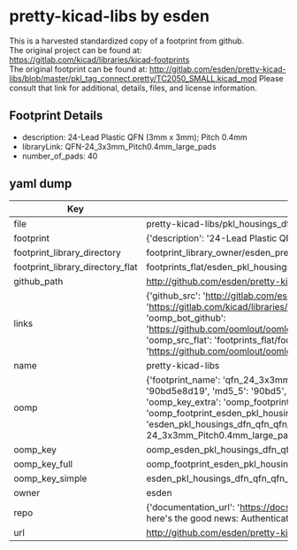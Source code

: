 # pretty-kicad-libs by esden  
This is a harvested standardized copy of a footprint from github.  
The original project can be found at:  
https://gitlab.com/kicad/libraries/kicad-footprints  
The original footprint can be found at:
http://gitlab.com/esden/pretty-kicad-libs/blob/master/pkl_tag_connect.pretty/TC2050_SMALL.kicad_mod
Please consult that link for additional, details, files, and license information.  
## Footprint Details
* description: 24-Lead Plastic QFN (3mm x 3mm); Pitch 0.4mm  
* libraryLink: QFN-24_3x3mm_Pitch0.4mm_large_pads  
* number_of_pads: 40  
## yaml dump  
| Key | Value |  
| --- | --- |  
| file | pretty-kicad-libs/pkl_housings_dfn_qfn.pretty/QFN-24_3x3mm_Pitch0.4mm_large_pads.kicad_mod |  
| footprint | {'description': '24-Lead Plastic QFN (3mm x 3mm); Pitch 0.4mm', 'libraryLink': 'QFN-24_3x3mm_Pitch0.4mm_large_pads', 'number_of_pads': 40} |  
| footprint_library_directory | footprint_library_owner/esden_pretty-kicad-libs |  
| footprint_library_directory_flat | footprints_flat/esden_pkl_housings_dfn_qfn_qfn_24_3x3mm_pitch0_4mm_large_pads/working |  
| github_path | http://github.com/esden/pretty-kicad-libs/blob/master/pkl_housings_dfn_qfn.pretty/QFN-24_3x3mm_Pitch0.4mm_large_pads.kicad_mod |  
| links | {'github_src': 'http://gitlab.com/esden/pretty-kicad-libs/blob/master/pkl_tag_connect.pretty/TC2050_SMALL.kicad_mod', 'github_src_repo': 'https://gitlab.com/kicad/libraries/kicad-footprints', 'oomp_bot': 'footprints/esden_pkl_housings_dfn_qfn_qfn_24_3x3mm_pitch0_4mm_large_pads/working', 'oomp_bot_github': 'https://github.com/oomlout/oomlout_oomp_footprint_bot/tree/main/footprints/esden_pkl_housings_dfn_qfn_qfn_24_3x3mm_pitch0_4mm_large_pads/working', 'oomp_src_flat': 'footprints_flat/footprints_flat/esden_pkl_housings_dfn_qfn_qfn_24_3x3mm_pitch0_4mm_large_pads/working', 'oomp_src_flat_github': 'https://github.com/oomlout/oomlout_oomp_footprint_src/tree/main/footprints_flat/esden_pkl_housings_dfn_qfn_qfn_24_3x3mm_pitch0_4mm_large_pads/working'} |  
| name | pretty-kicad-libs |  
| oomp | {'footprint_name': 'qfn_24_3x3mm_pitch0_4mm_large_pads', 'library_name': 'pkl_housings_dfn_qfn', 'md5': '90bd5e8d19e7dbb6bb39566c43f6a408', 'md5_10': '90bd5e8d19', 'md5_5': '90bd5', 'md5_6': '90bd5e', 'oomp_key': 'oomp_esden_pkl_housings_dfn_qfn_qfn_24_3x3mm_pitch0_4mm_large_pads', 'oomp_key_extra': 'oomp_footprint_esden_pkl_housings_dfn_qfn_qfn_24_3x3mm_pitch0_4mm_large_pads', 'oomp_key_full': 'oomp_footprint_esden_pkl_housings_dfn_qfn_qfn_24_3x3mm_pitch0_4mm_large_pads_90bd5e', 'oomp_key_simple': 'esden_pkl_housings_dfn_qfn_qfn_24_3x3mm_pitch0_4mm_large_pads', 'original_filename': 'pretty-kicad-libs/pkl_housings_dfn_qfn.pretty/QFN-24_3x3mm_Pitch0.4mm_large_pads.kicad_mod', 'owner_name': 'esden'} |  
| oomp_key | oomp_esden_pkl_housings_dfn_qfn_qfn_24_3x3mm_pitch0_4mm_large_pads |  
| oomp_key_full | oomp_footprint_esden_pkl_housings_dfn_qfn_qfn_24_3x3mm_pitch0_4mm_large_pads |  
| oomp_key_simple | esden_pkl_housings_dfn_qfn_qfn_24_3x3mm_pitch0_4mm_large_pads |  
| owner | esden |  
| repo | {'documentation_url': 'https://docs.github.com/rest/overview/resources-in-the-rest-api#rate-limiting', 'message': "API rate limit exceeded for 84.66.173.59. (But here's the good news: Authenticated requests get a higher rate limit. Check out the documentation for more details.)"} |  
| url | http://github.com/esden/pretty-kicad-libs |  

